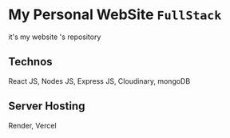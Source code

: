 # My Personal WebSite `FullStack`
it's  my website 's repository

## Technos
React JS, Nodes JS, Express JS, Cloudinary, mongoDB

## Server Hosting
Render, Vercel





